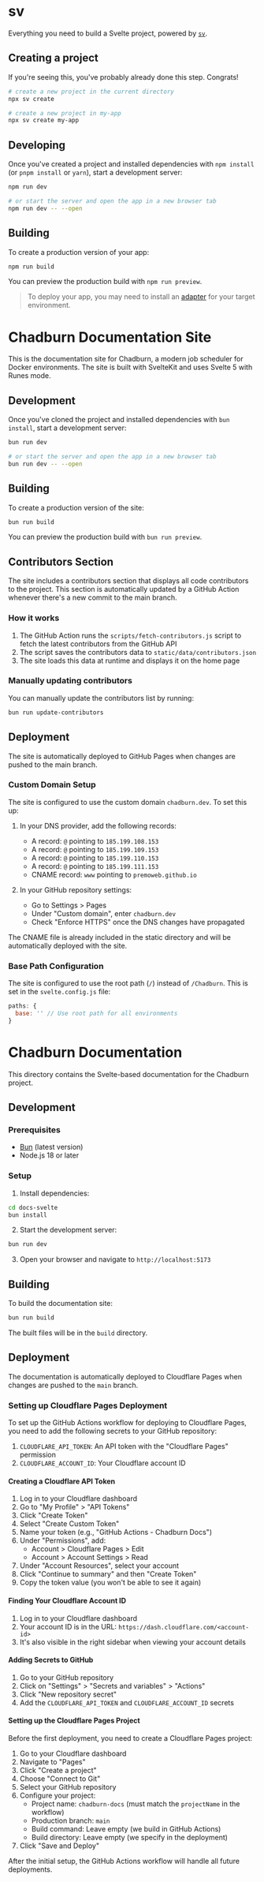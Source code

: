 # sv

Everything you need to build a Svelte project, powered by [`sv`](https://github.com/sveltejs/cli).

## Creating a project

If you're seeing this, you've probably already done this step. Congrats!

```bash
# create a new project in the current directory
npx sv create

# create a new project in my-app
npx sv create my-app
```

## Developing

Once you've created a project and installed dependencies with `npm install` (or `pnpm install` or `yarn`), start a development server:

```bash
npm run dev

# or start the server and open the app in a new browser tab
npm run dev -- --open
```

## Building

To create a production version of your app:

```bash
npm run build
```

You can preview the production build with `npm run preview`.

> To deploy your app, you may need to install an [adapter](https://svelte.dev/docs/kit/adapters) for your target environment.

# Chadburn Documentation Site

This is the documentation site for Chadburn, a modern job scheduler for Docker environments. The site is built with SvelteKit and uses Svelte 5 with Runes mode.

## Development

Once you've cloned the project and installed dependencies with `bun install`, start a development server:

```bash
bun run dev

# or start the server and open the app in a new browser tab
bun run dev -- --open
```

## Building

To create a production version of the site:

```bash
bun run build
```

You can preview the production build with `bun run preview`.

## Contributors Section

The site includes a contributors section that displays all code contributors to the project. This section is automatically updated by a GitHub Action whenever there's a new commit to the main branch.

### How it works

1. The GitHub Action runs the `scripts/fetch-contributors.js` script to fetch the latest contributors from the GitHub API
2. The script saves the contributors data to `static/data/contributors.json`
3. The site loads this data at runtime and displays it on the home page

### Manually updating contributors

You can manually update the contributors list by running:

```bash
bun run update-contributors
```

## Deployment

The site is automatically deployed to GitHub Pages when changes are pushed to the main branch.

### Custom Domain Setup

The site is configured to use the custom domain `chadburn.dev`. To set this up:

1. In your DNS provider, add the following records:
   - A record: `@` pointing to `185.199.108.153`
   - A record: `@` pointing to `185.199.109.153`
   - A record: `@` pointing to `185.199.110.153`
   - A record: `@` pointing to `185.199.111.153`
   - CNAME record: `www` pointing to `premoweb.github.io`

2. In your GitHub repository settings:
   - Go to Settings > Pages
   - Under "Custom domain", enter `chadburn.dev`
   - Check "Enforce HTTPS" once the DNS changes have propagated

The CNAME file is already included in the static directory and will be automatically deployed with the site.

### Base Path Configuration

The site is configured to use the root path (`/`) instead of `/Chadburn`. This is set in the `svelte.config.js` file:

```js
paths: {
  base: '' // Use root path for all environments
}
```

# Chadburn Documentation

This directory contains the Svelte-based documentation for the Chadburn project.

## Development

### Prerequisites

- [Bun](https://bun.sh/) (latest version)
- Node.js 18 or later

### Setup

1. Install dependencies:

```bash
cd docs-svelte
bun install
```

2. Start the development server:

```bash
bun run dev
```

3. Open your browser and navigate to `http://localhost:5173`

## Building

To build the documentation site:

```bash
bun run build
```

The built files will be in the `build` directory.

## Deployment

The documentation is automatically deployed to Cloudflare Pages when changes are pushed to the `main` branch.

### Setting up Cloudflare Pages Deployment

To set up the GitHub Actions workflow for deploying to Cloudflare Pages, you need to add the following secrets to your GitHub repository:

1. `CLOUDFLARE_API_TOKEN`: An API token with the "Cloudflare Pages" permission
2. `CLOUDFLARE_ACCOUNT_ID`: Your Cloudflare account ID

#### Creating a Cloudflare API Token

1. Log in to your Cloudflare dashboard
2. Go to "My Profile" > "API Tokens"
3. Click "Create Token"
4. Select "Create Custom Token"
5. Name your token (e.g., "GitHub Actions - Chadburn Docs")
6. Under "Permissions", add:
   - Account > Cloudflare Pages > Edit
   - Account > Account Settings > Read
7. Under "Account Resources", select your account
8. Click "Continue to summary" and then "Create Token"
9. Copy the token value (you won't be able to see it again)

#### Finding Your Cloudflare Account ID

1. Log in to your Cloudflare dashboard
2. Your account ID is in the URL: `https://dash.cloudflare.com/<account-id>`
3. It's also visible in the right sidebar when viewing your account details

#### Adding Secrets to GitHub

1. Go to your GitHub repository
2. Click on "Settings" > "Secrets and variables" > "Actions"
3. Click "New repository secret"
4. Add the `CLOUDFLARE_API_TOKEN` and `CLOUDFLARE_ACCOUNT_ID` secrets

#### Setting up the Cloudflare Pages Project

Before the first deployment, you need to create a Cloudflare Pages project:

1. Go to your Cloudflare dashboard
2. Navigate to "Pages"
3. Click "Create a project"
4. Choose "Connect to Git"
5. Select your GitHub repository
6. Configure your project:
   - Project name: `chadburn-docs` (must match the `projectName` in the workflow)
   - Production branch: `main`
   - Build command: Leave empty (we build in GitHub Actions)
   - Build directory: Leave empty (we specify in the deployment)
7. Click "Save and Deploy"

After the initial setup, the GitHub Actions workflow will handle all future deployments.

